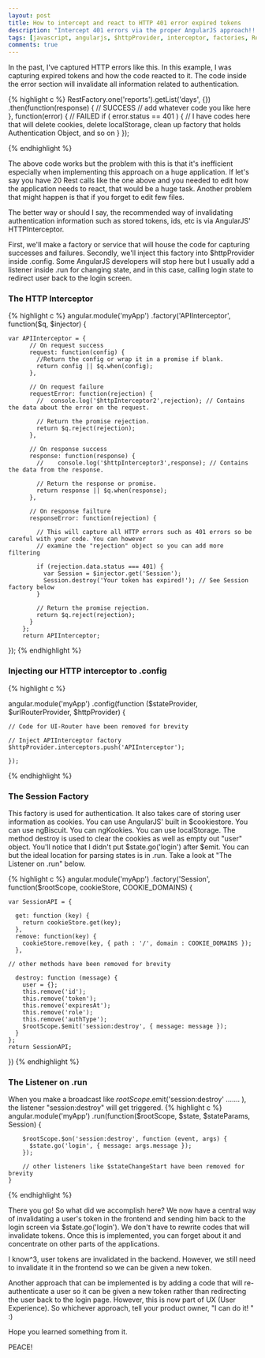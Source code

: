 ```yaml
---
layout: post
title: How to intercept and react to HTTP 401 error expired tokens
description: "Intercept 401 errors via the proper AngularJS approach!!! May 16"
tags: [javascript, angularjs, $httpProvider, interceptor, factories, Restangular]
comments: true
---
```


In the past, I've captured HTTP errors like this. In this example, I was capturing expired tokens and how the code reacted to it. The code inside the error section will invalidate all information related to authentication.

{% highlight c %}
RestFactory.one('reports').getList('days', {})
    .then(function(response) {
        // SUCCESS 
        // add whatever code you like here
    }, function(error) {
        // FAILED
        if ( error.status == 401 ) {
            // I have codes here that will delete cookies, delete localStorage, clean up factory that holds Authentication Object, and so on
        }
    });

{% endhighlight %}

The above code works but the problem with this is that it's inefficient especially when implementing this approach on a huge application. If let's say you have 20 Rest calls like the one above and you needed to edit how the application needs to react, that would be a huge task. Another problem that might happen is that if you forget to edit few files.

The better way or should I say, the recommended way of invalidating authentication information such as stored tokens, ids, etc is via AngularJS' HTTPInterceptor.

First, we'll make a factory or service that will house the code for capturing successes and failures. Secondly, we'll inject this factory into $httpProvider inside .config. Some AngularJS developers will stop here but I usually add a listener inside .run for changing state, and in this case, calling login state to redirect user back to the login screen.

### The HTTP Interceptor
{% highlight c %}
angular.module('myApp')
  .factory('APIInterceptor', function($q, $injector) {

    var APIInterceptor = {
          // On request success
          request: function(config) {
            //Return the config or wrap it in a promise if blank.
            return config || $q.when(config);
          },

          // On request failure
          requestError: function(rejection) {
            //  console.log('$httpInterceptor2',rejection); // Contains the data about the error on the request.

            // Return the promise rejection.
            return $q.reject(rejection);
          },

          // On response success
          response: function(response) {
            //    console.log('$httpInterceptor3',response); // Contains the data from the response.

            // Return the response or promise.
            return response || $q.when(response);
          },

          // On response failture
          responseError: function(rejection) {

            // This will capture all HTTP errors such as 401 errors so be careful with your code. You can however
            // examine the "rejection" object so you can add more filtering

            if (rejection.data.status === 401) {
              var Session = $injector.get('Session');
              Session.destroy('Your token has expired!'); // See Session factory below
            }

            // Return the promise rejection.
            return $q.reject(rejection);
          }
        };
        return APIInterceptor;
  });
{% endhighlight %}

### Injecting our HTTP interceptor to .config
{% highlight c %}

angular.module('myApp')
    .config(function ($stateProvider, $urlRouterProvider, $httpProvider) {

    // Code for UI-Router have been removed for brevity

    // Inject APIInterceptor factory
    $httpProvider.interceptors.push('APIInterceptor');

    });

{% endhighlight %}


### The Session Factory
This factory is used for authentication. It also takes care of storing user information as cookies. You can use AngularJS' built in $cookiestore. You can use ngBiscuit. You can ngKookies. You can use localStorage. The method destroy is used to clear the cookies as well as empty out "user" object. You'll notice that I didn't put $state.go('login') after $emit. You can but the ideal location for parsing states is in .run. Take a look at "The Listener on .run" below.

{% highlight c %}
angular.module('myApp')
  .factory('Session', function($rootScope, cookieStore, COOKIE_DOMAINS) {

    var SessionAPI = {

      get: function (key) {
        return cookieStore.get(key);
      },
      remove: function(key) {
        cookieStore.remove(key, { path : '/', domain : COOKIE_DOMAINS });
      },

    // other methods have been removed for brevity

      destroy: function (message) {
        user = {};
        this.remove('id');
        this.remove('token');
        this.remove('expiresAt');
        this.remove('role');
        this.remove('authType');
        $rootScope.$emit('session:destroy', { message: message });
      }
    };
    return SessionAPI;
  })
{% endhighlight %}


### The Listener on .run
When you make a broadcast like $rootScope.$emit('session:destroy' ....... ), the listener "session:destroy" will get triggered.
{% highlight c %}
angular.module('myApp')
    .run(function($rootScope, $state, $stateParams, Session) {

        $rootScope.$on('session:destroy', function (event, args) {
          $state.go('login', { message: args.message });
        });

        // other listeners like $stateChangeStart have been removed for brevity
    }
{% endhighlight %}

There you go! So what did we accomplish here? We now have a central way of invalidating a user's token in the frontend and sending him back to the login screen via $state.go('login'). We don't have to rewrite codes that will invalidate tokens. Once this is implemented, you can forget about it and concentrate on other parts of the applications.

I know^3, user tokens are invalidated in the backend. However, we still need to invalidate it in the frontend so we can be given a new token.

Another approach that can be implemented is by adding a code that will re-authenticate a user so it can be given a new token rather than redirecting the user back to the login page. However, this is now part of UX (User Experience). So whichever approach, tell your product owner, "I can do it! " :)

Hope you learned something from it.

PEACE!

